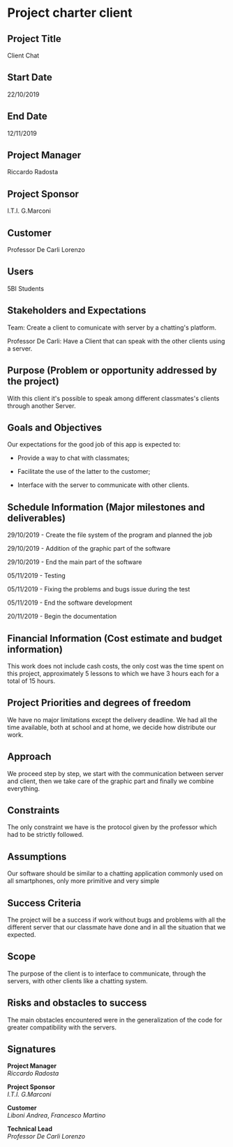 # Project charter client

## **Project Title**
Client Chat

## **Start Date**
22/10/2019

## **End Date**
12/11/2019

## **Project Manager**
Riccardo Radosta

## **Project Sponsor**
I.T.I. G.Marconi

## **Customer**
Professor De Carli Lorenzo

## **Users**
5BI Students

## **Stakeholders and Expectations**

Team: Create a client to comunicate with server by a chatting's platform.

Professor De Carli: Have a Client that can speak with the other clients using a server.

## **Purpose (Problem or opportunity addressed by the project)**
With this client it's possible to speak among different classmates's clients through another Server.

## **Goals and Objectives**
Our expectations for the good job of this app is expected to:
- Provide a way to chat with classmates;

- Facilitate the use of the latter to the customer;

- Interface with the server to communicate with other clients.

## **Schedule Information (Major milestones and deliverables)**

29/10/2019 - Create the file system of the program and planned the job

29/10/2019 - Addition of the graphic part of the software

29/10/2019 - End the main part of the software

05/11/2019 - Testing

05/11/2019 - Fixing the problems and bugs issue during the test

05/11/2019 - End the software development

20/11/2019 - Begin the documentation

## **Financial Information (Cost estimate and budget information)**
This work does not include cash costs, the only cost was the time spent on this project,  approximately 5 lessons to which we have 3 hours each for a total of 15 hours.

## **Project Priorities and degrees of freedom**
We have no major limitations except the delivery deadline. We had all the time available, both at school and at home, we decide how distribute our work.

## **Approach**
We proceed step by step, we start with the communication between server and client, then we take care of the graphic part and finally we combine everything.

## **Constraints**
The only constraint we have is the protocol given by the professor which had to be strictly followed.

## **Assumptions**
Our software should be similar to a chatting application commonly used on all smartphones, only more primitive and very simple

## **Success Criteria**
The project will be a success if work without bugs and problems with all the different server that our classmate have done and in all the situation that we expected.

## **Scope**
The purpose of the client is to interface to communicate, through the servers, with other clients like a chatting system.

## **Risks and obstacles to success**
The main obstacles encountered were in the generalization of the code for greater compatibility with the servers.


## **Signatures**

**Project Manager**  
*Riccardo Radosta*

**Project Sponsor**  
*I.T.I. G.Marconi*

**Customer**  
*Liboni Andrea*, *Francesco Martino*

**Technical Lead**  
*Professor De Carli Lorenzo*
